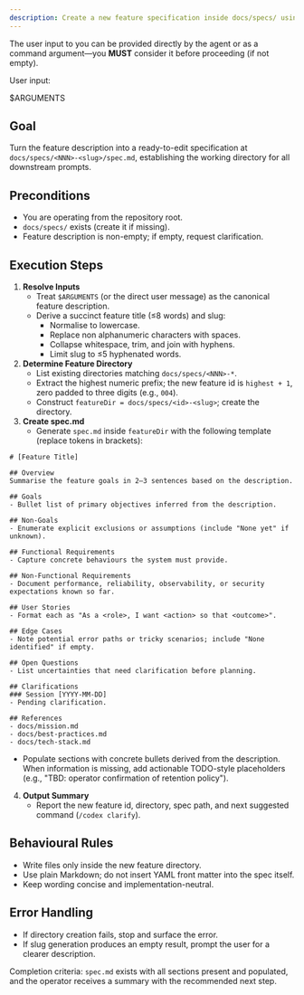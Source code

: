 ```yaml
---
description: Create a new feature specification inside docs/specs/ using only Codex CLI capabilities.
---
```


The user input to you can be provided directly by the agent or as a command argument—you **MUST** consider it before proceeding (if not empty).

User input:

$ARGUMENTS

## Goal
Turn the feature description into a ready-to-edit specification at `docs/specs/<NNN>-<slug>/spec.md`, establishing the working directory for all downstream prompts.

## Preconditions
- You are operating from the repository root.
- `docs/specs/` exists (create it if missing).
- Feature description is non-empty; if empty, request clarification.

## Execution Steps
1. **Resolve Inputs**
   - Treat `$ARGUMENTS` (or the direct user message) as the canonical feature description.
   - Derive a succinct feature title (≤8 words) and slug:
     - Normalise to lowercase.
     - Replace non alphanumeric characters with spaces.
     - Collapse whitespace, trim, and join with hyphens.
     - Limit slug to ≤5 hyphenated words.
2. **Determine Feature Directory**
   - List existing directories matching `docs/specs/<NNN>-*`.
   - Extract the highest numeric prefix; the new feature id is `highest + 1`, zero padded to three digits (e.g., `004`).
   - Construct `featureDir = docs/specs/<id>-<slug>`; create the directory.
3. **Create spec.md**
   - Generate `spec.md` inside `featureDir` with the following template (replace tokens in brackets):

```
# [Feature Title]

## Overview
Summarise the feature goals in 2–3 sentences based on the description.

## Goals
- Bullet list of primary objectives inferred from the description.

## Non-Goals
- Enumerate explicit exclusions or assumptions (include "None yet" if unknown).

## Functional Requirements
- Capture concrete behaviours the system must provide.

## Non-Functional Requirements
- Document performance, reliability, observability, or security expectations known so far.

## User Stories
- Format each as "As a <role>, I want <action> so that <outcome>".

## Edge Cases
- Note potential error paths or tricky scenarios; include "None identified" if empty.

## Open Questions
- List uncertainties that need clarification before planning.

## Clarifications
### Session [YYYY-MM-DD]
- Pending clarification.

## References
- docs/mission.md
- docs/best-practices.md
- docs/tech-stack.md
```

   - Populate sections with concrete bullets derived from the description. When information is missing, add actionable TODO-style placeholders (e.g., "TBD: operator confirmation of retention policy").
4. **Output Summary**
   - Report the new feature id, directory, spec path, and next suggested command (`/codex clarify`).

## Behavioural Rules
- Write files only inside the new feature directory.
- Use plain Markdown; do not insert YAML front matter into the spec itself.
- Keep wording concise and implementation-neutral.

## Error Handling
- If directory creation fails, stop and surface the error.
- If slug generation produces an empty result, prompt the user for a clearer description.

Completion criteria: `spec.md` exists with all sections present and populated, and the operator receives a summary with the recommended next step.
